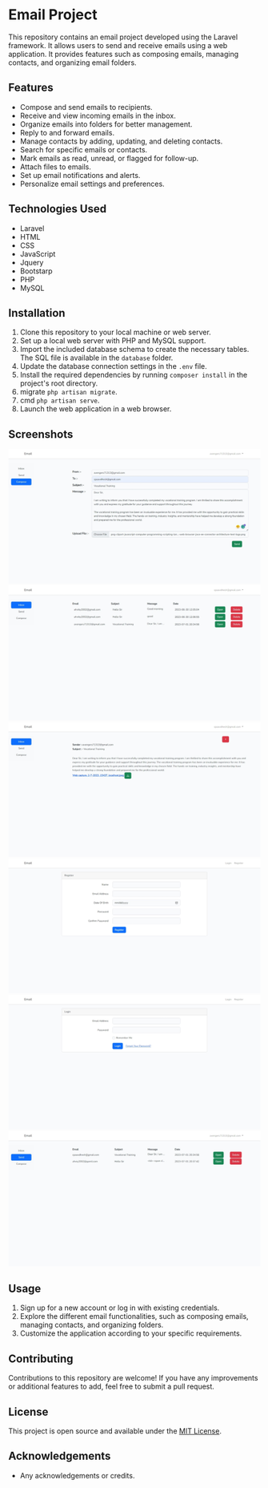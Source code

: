 # Email Project

This repository contains an email project developed using the Laravel framework. It allows users to send and receive emails using a web application. It provides features such as composing emails, managing contacts, and organizing email folders.

## Features

- Compose and send emails to recipients.
- Receive and view incoming emails in the inbox.
- Organize emails into folders for better management.
- Reply to and forward emails.
- Manage contacts by adding, updating, and deleting contacts.
- Search for specific emails or contacts.
- Mark emails as read, unread, or flagged for follow-up.
- Attach files to emails.
- Set up email notifications and alerts.
- Personalize email settings and preferences.

## Technologies Used

- Laravel
- HTML
- CSS
- JavaScript
- Jquery
- Bootstarp
- PHP
- MySQL

## Installation

1. Clone this repository to your local machine or web server.
2. Set up a local web server with PHP and MySQL support.
3. Import the included database schema to create the necessary tables. The SQL file is available in the `database` folder.
4. Update the database connection settings in the `.env` file.
5. Install the required dependencies by running `composer install` in the project's root directory.
6. migrate `php artisan migrate`.
7. cmd `php artisan serve`.
8. Launch the web application in a web browser.

## Screenshots

![Image 2](https://github.com/ahviky02/Email/raw/main/resources/images/Web%20capture_2-7-2023_15437_localhost.jpeg)
![Image 3](https://github.com/ahviky02/Email/raw/main/resources/images/Web%20capture_2-7-2023_21042_localhost.jpeg)
![Image 4](https://github.com/ahviky02/Email/raw/main/resources/images/Web%20capture_2-7-2023_2115_localhost.jpeg)
![Image 5](https://github.com/ahviky02/Email/raw/main/resources/images/Web%20capture_2-7-2023_21553_localhost.jpeg)
![Image 6](https://github.com/ahviky02/Email/raw/main/resources/images/Web%20capture_2-7-2023_2169_localhost.jpeg)
![Image 7](https://github.com/ahviky02/Email/raw/main/resources/images/Web%20capture_2-7-2023_2759_localhost.jpeg)


## Usage

1. Sign up for a new account or log in with existing credentials.
2. Explore the different email functionalities, such as composing emails, managing contacts, and organizing folders.
3. Customize the application according to your specific requirements.

## Contributing

Contributions to this repository are welcome! If you have any improvements or additional features to add, feel free to submit a pull request.

## License

This project is open source and available under the [MIT License](https://opensource.org/licenses/MIT).

## Acknowledgements

- Any acknowledgements or credits.
